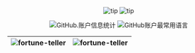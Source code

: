 

<div align="center">
<p align="center">
    <img src="https://badgen.net/badge/坚持/输入/orange?icon=bitcoin-lightning" alt="tip">
    <img src="https://badgen.net/badge/持续/输出/green?icon=github" alt="tip">
</p>
    <img src="https://github-stats.ubrong.com/api?username=XiDlilA&show_icons=true&theme=tokyonight" alt="GitHub.账户信息统计">
    <img src="https://github-stats.ubrong.com/api/top-langs/?username=XiDlilA&layout=compact&theme=tokyonight" alt="GitHub账户最常用语言">
</div>

| ![fortune-teller](https://github-stats.ubrong.com/api/pin/?username=XiDlilA&repo=fortune-tellers&theme=dark) | ![fortune-teller](https://github-stats.ubrong.com/api/pin/?username=XiDlilA&repo=baidu-map-api&theme=dark) |
|---|---|

<!--
**XiDlilA/XiDlilA** is a ✨ _special_ ✨ repository because its `README.md` (this file) appears on your GitHub profile.

Here are some ideas to get you started:

- 🔭 I’m currently working on ...
- 🌱 I’m currently learning ...
- 👯 I’m looking to collaborate on ...
- 🤔 I’m looking for help with ...
- 💬 Ask me about ...
- 📫 How to reach me: ...
- 😄 Pronouns: ...
- ⚡ Fun fact: ...
-->

